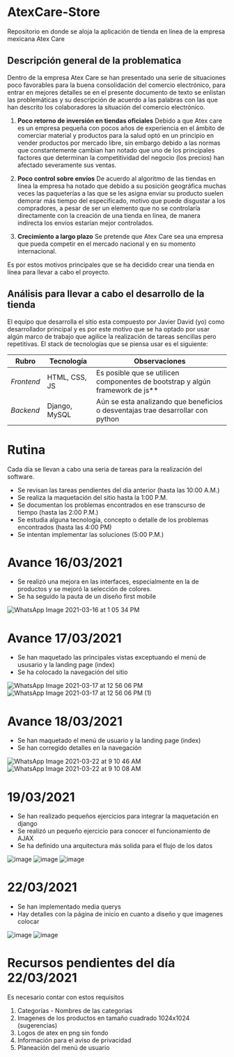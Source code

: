 # AtexCare-Store
Repositorio en donde se aloja la aplicación de tienda en línea de la empresa mexicana Atex Care
## Descripción general de la problematica
Dentro de la empresa Atex Care se han presentado una serie de situaciones poco favorables para la buena consolidación del comercio electrónico, para entrar en mejores detalles se
en el presente documento de texto se enlistan las problemáticas y su descripción de acuerdo a las palabras con las que han descrito los colaboradores la situación del comercio
electrónico.
1. **Poco retorno de inversión en tiendas oficiales**
Debido a que Atex care es un empresa pequeña con pocos años de experiencia en el ámbito de comerciar material y productos para la salud optó en un principio en vender productos
por mercado libre, sin embargo debido a las normas que constantemente cambian han notado que uno de los principales factores que determinan la competitividad del negocio (los precios) han afectado severamente sus ventas.

2. **Poco control sobre envíos**
De acuerdo al algoritmo de las tiendas en línea la empresa ha notado que debido a su posición geográfica muchas veces las paqueterías a las que se les asigna enviar su producto suelen demorar más tiempo del especificado, motivo que puede disgustar a los compradores, a pesar de ser un elemento que no se controlaría directamente con la creación de una tienda en línea, de manera indirecta los envíos estarían mejor controlados.

3. **Crecimiento a largo plazo**
Se pretende que Atex Care sea una empresa que pueda competir en el mercado nacional y en su momento internacional.

Es por estos motivos principales que se ha decidido crear una tienda en línea para llevar a cabo el proyecto.

## Análisis para llevar a cabo el desarrollo de la tienda
El equipo que desarrolla el sitio esta compuesto por Javier David (yo) como desarrollador principal y es por este motivo que se ha optado por usar algún marco de trabajo que agilice la realización de tareas sencillas pero repetitivas. El stack de tecnologías que se piensa usar es el siguiente:

 Rubro | Tecnología | Observaciones
--- | --- | ---
*Frontend* | HTML, CSS, JS | Es posible que se utilicen componentes de bootstrap y algún framework de js**
*Backend* | Django, MySQL | Aún se esta analizando que beneficios o desventajas trae desarrollar con python

# Rutina
Cada día se llevan a cabo una seria de tareas para la realización del software.
+ Se revisan las tareas pendientes del día anterior (hasta las 10:00 A.M.)
+ Se realiza la maquetación del sitio hasta la 1:00 P.M.
+ Se documentan los problemas encontrados en ese transcurso de tiempo (hasta las 2:00 P.M.)
+ Se estudia alguna tecnología, concepto o detalle de los problemas encontrados (hasta las 4:00 PM)
+ Se intentan implementar las soluciones (5:00 P.M.)

# Avance 16/03/2021
+ Se realizó una mejora en las interfaces, especialmente en la de productos y se mejoró la selección de colores.
+ Se ha seguido la pauta de un diseño first mobile

![WhatsApp Image 2021-03-16 at 1 05 34 PM](https://user-images.githubusercontent.com/60485485/111372132-dcd69e80-865f-11eb-8c5f-16cb43caf3f1.jpeg)

# Avance 17/03/2021
+ Se han maquetado las principales vistas exceptuando el menú de ususario y la landing page (index)
+ Se ha colocado la navegación del sitio

![WhatsApp Image 2021-03-17 at 12 56 06 PM](https://user-images.githubusercontent.com/60485485/111522782-3900f780-8720-11eb-90c0-0756d2df7779.jpeg)
![WhatsApp Image 2021-03-17 at 12 56 06 PM (1)](https://user-images.githubusercontent.com/60485485/111522786-3a322480-8720-11eb-987c-d936645e9bc6.jpeg)


# Avance 18/03/2021
+ Se han maquetado el menú de usuario y la landing page (index)
+ Se han corregido detalles en la navegación

![WhatsApp Image 2021-03-22 at 9 10 46 AM](https://user-images.githubusercontent.com/60485485/112012173-974a2380-8aee-11eb-8798-b49fedf3103c.jpeg)
![WhatsApp Image 2021-03-22 at 9 10 08 AM](https://user-images.githubusercontent.com/60485485/112012188-99ac7d80-8aee-11eb-9333-be46240a5e47.jpeg)

# 19/03/2021
+ Se han realizado pequeños ejercicios para integrar la maquetación en django
+ Se realizó un pequeño ejercicio para conocer el funcionamiento de AJAX
+ Se ha definido una arquitectura más solida para el flujo de los datos

![image](https://user-images.githubusercontent.com/60485485/112012855-26573b80-8aef-11eb-8921-ac93fe59d66b.png)
![image](https://user-images.githubusercontent.com/60485485/112013053-5b638e00-8aef-11eb-8aa9-4251f3fbb98b.png)
![image](https://user-images.githubusercontent.com/60485485/112012532-e5f7bd80-8aee-11eb-8183-732413b5b02d.png)

# 22/03/2021
+ Se han implementado media querys
+ Hay detalles con la página de inicio en cuanto a diseño y que imagenes colocar

![image](https://user-images.githubusercontent.com/60485485/112039141-51e71f80-8b09-11eb-8c97-0de1c60eb292.png)
![image](https://user-images.githubusercontent.com/60485485/112039196-69260d00-8b09-11eb-971e-88dfffd8c8d4.png)

# Recursos pendientes del día 22/03/2021
Es necesario contar con estos requisitos
1. Categorías - Nombres de las categorias
2. Imagenes de los productos en tamaño cuadrado 1024x1024 (sugerencias)
3. Logos de atex en png sin fondo
4. Información para el aviso de privacidad
5. Planeación del menú de usuario
